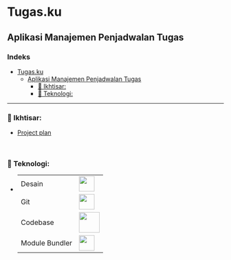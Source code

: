 # Tugas.ku

## Aplikasi Manajemen Penjadwalan Tugas

### Indeks

- [Tugas.ku](#tugasku)
  - [Aplikasi Manajemen Penjadwalan Tugas](#aplikasi-manajemen-penjadwalan-tugas)
    - [📃 Ikhtisar:](#-ikhtisar)
    - [📄 Teknologi:](#-teknologi)

---

### 📃 Ikhtisar:
  - [Project plan](https://docs.google.com/document/d/1902lDK4E7bvkTNTMewq2Llc8A9i_x88bD4btK-C3xr4/preview)

<br>

### 📄 Teknologi:

  - <table>
<tbody>
  <tr>
    <td>Desain</td>
    <td>
      <img src="https://skillicons.dev/icons?i=figma&perline=2&theme=light" height="36" width="36" />
    </td>
  </tr>
  <tr>
    <td>Git</td>
    <td>
      <img src="https://skillicons.dev/icons?i=github&perline=2&theme=light" height="36" width="36" />
    </td>
  </tr>
  <tr>
    <td>Codebase</td>
    <td>
      <div>
        <img src="https://skillicons.dev/icons?i=html,scss,bootstrap,javascript,nodejs&perline=2&theme=light" height="48" width="48" />
      </div>
    </td>
  </tr>
  <tr>
    <td>Module Bundler</td>
    <td>
      <img src="https://skillicons.dev/icons?i=webpack&perline=2&theme=light" height="36" width="36" />
    </td>
  </tr>
</tbody>
</table>

